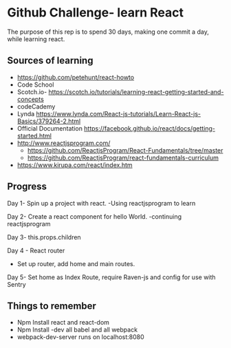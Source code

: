 Github Challenge- learn React
=============================
The purpose of this rep is to spend 30 days, making one commit a day, while learning react.

Sources of learning
--------------------
* https://github.com/petehunt/react-howto
* Code School
* Scotch.io- https://scotch.io/tutorials/learning-react-getting-started-and-concepts
* codeCademy
* Lynda https://www.lynda.com/React-js-tutorials/Learn-React-js-Basics/379264-2.html
* Official Documentation https://facebook.github.io/react/docs/getting-started.html
* http://www.reactjsprogram.com/
  * https://github.com/ReactjsProgram/React-Fundamentals/tree/master
  * https://github.com/ReactjsProgram/react-fundamentals-curriculum
* https://www.kirupa.com/react/index.htm    

Progress
-----------
Day 1- Spin up a project with react.
  -Using reactjsprogram to learn

Day 2- Create a react component for hello World.
    -continuing reactjsprogram

Day 3- this.props.children

Day 4 - React router
  - Set up router, add home and main routes.

Day 5- Set home as Index Route, require Raven-js and config for use with Sentry

Things to remember
-------------------  
  * Npm Install react and react-dom
  * Npm Install -dev all babel and all webpack
  * webpack-dev-server runs on localhost:8080
